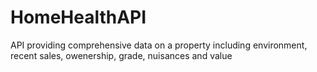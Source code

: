 # HomeHealthAPI
API providing comprehensive data on a property including environment, recent sales, owenership, grade, nuisances and value
